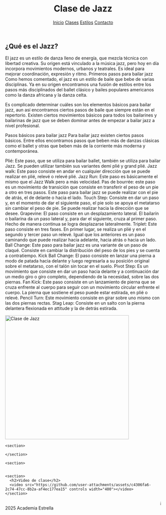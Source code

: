 <html lang="es">
<head>
  <meta charset="UTF-8">
  <link rel="stylesheet" href="css/estilos.css">
</head>
<body>
  <header>
    <h1>Clase de Jazz</h1>
    <nav>
      <a href="https://nevarez007.github.io/Danza/index.html">Inicio</a>
      <a href="https://nevarez007.github.io/clase/">Clases</a>
      <a href="https://nevarez007.github.io/Informaci-n/">Estilos</a>
      <a href="https://nevarez007.github.io/contacto/">Contacto</a>
    </nav>
  </header>

  <main>
    <section>
      <h2>¿Qué es el Jazz?</h2>
      <p>El jazz es un estilo de danza lleno de energía, que mezcla técnica con libertad creativa. Su origen está vinculado a la música jazz, pero hoy en día incorpora movimientos modernos, urbanos y teatrales. Es ideal para mejorar coordinación, expresión y ritmo.
      Primeros pasos para bailar jazz
Como hemos comentado, el jazz es un estilo de baile que bebe de varias disciplinas. Ya en su origen encontramos una fusión de estilos entre los pasos más disciplinados del ballet clásico y bailes populares americanos como la danza africana y la danza celta.  

Es complicado determinar cuáles son los elementos básicos para bailar jazz, aun así encontramos ciertos pasos de baile que siempre están en el repertorio. Existen ciertos movimientos básicos para todos los bailarines y bailarinas de jazz que se deben dominar antes de empezar a bailar jazz a nivel profesional.

Pasos básicos para bailar jazz
Para bailar jazz existen ciertos pasos básicos. Entre ellos encontramos pasos que beben más de danzas clásicas como el ballet y otras que beben más de la corriente más moderna y contemporánea.

Plié: Este paso, que se utiliza para bailar ballet, también se utiliza para bailar Jazz. Se pueden utilizar también sus variantes demi plié y grand plié.
Jazz walk: Este paso consiste en andar en cualquier dirección que se puede realizar en plié, relevé o relevé plié.
Jazz Run: Este paso es básicamente el mismo que el Jazz Walk pero a más velocidad.
Pas de bourrée: este paso es un movimiento de transición que consiste en transferir el peso de un pie a otro en tres pasos. Este paso para bailar jazz se puede realizar con el pie de atrás, el de delante o hacia el lado.
Touch Step: Consiste en dar un paso y, en el momento de dar el siguiente paso, el pie solo se apoya el metatarso sin cambiar el peso de pie. Se puede realizar hacia la dirección que se desee.
Grapevine: El paso consiste en un desplazamiento lateral. El bailarín o bailarina da un paso lateral y, para dar el siguiente, cruza al primer paso. Hecho de manera continua se logra desplazarse lateralmente.
Triplet: Este paso consiste en tres fases. En primer lugar, se realiza un plié y en el segundo y tercer paso un relevé. Igual que los anteriores es un paso caminando que puede realizar hacia adelante, hacia atrás o hacia un lado.
Ball Change: Este paso para bailar jazz es una variante de un paso de claqué. Consiste en cambiar la distribución del peso de los pies y se cuenta a contratiempo.
Kick Ball Change: El paso consiste en lanzar una pierna a modo de patada hacia delante y luego regresarla a su posición original sobre el metatarso, con el talón sin tocar en el suelo.
Pivot Step: Es un movimiento que consiste en dar un paso hacia delante y a continuación dar un medio giro o giro completo, dependiendo de la necesidad, sobre las dos piernas.
Fan Kick: Este paso consiste en un lanzamiento de pierna que se cruza enfrente al cuerpo para seguir con un movimiento circular enfrente el cuerpo. La pierna que sostiene el peso puede estar estirada, en plié o relevé.
Pencil Turn: Este movimiento consiste en girar sobre uno mismo con las dos piernas rectas.
Stag Leap: Consiste en un salto con la pierna delantera flexionada en attitude y la de detrás estirada.</p>
      <img src="https://lagazzettadf.com/wp-content/uploads/2019/11/jazz-1025x577.jpg?x26755" alt="Clase de Jazz" width="400">
    </section>

    <section>
      
    </section>

    <section>
      

    <section>
      <h2>Video de clase</h2>
      <video src="https://github.com/user-attachments/assets/c4306fa6-2c74-47cc-8b2a-af4ec177ea15" controls width="400"></video>
    </section>


  <footer>
    <marquee>¡Exprésate con ritmo y energía en nuestras clases de Jazz!</marquee>
   2025 Academia Estrella
  </footer>
